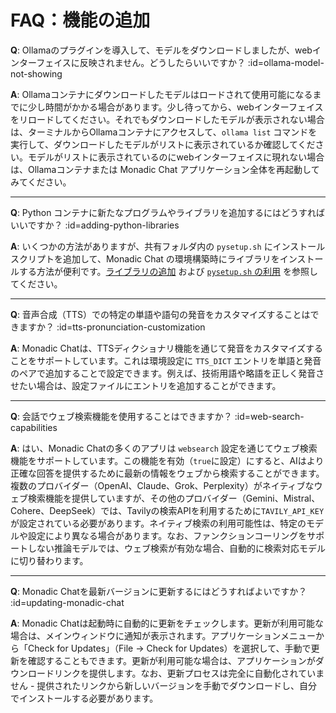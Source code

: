 # FAQ：機能の追加

**Q**: Ollamaのプラグインを導入して、モデルをダウンロードしましたが、webインターフェイスに反映されません。どうしたらいいですか？ :id=ollama-model-not-showing

**A**:  Ollamaコンテナにダウンロードしたモデルはロードされて使用可能になるまでに少し時間がかかる場合があります。少し待ってから、webインターフェイスをリロードしてください。それでもダウンロードしたモデルが表示されない場合は、ターミナルからOllamaコンテナにアクセスして、`ollama list` コマンドを実行して、ダウンロードしたモデルがリストに表示されているか確認してください。モデルがリストに表示されているのにwebインターフェイスに現れない場合は、Ollamaコンテナまたは Monadic Chat アプリケーション全体を再起動してみてください。

---

**Q**: Python コンテナに新たなプログラムやライブラリを追加するにはどうすればいいですか？ :id=adding-python-libraries

**A**: いくつかの方法がありますが、共有フォルダ内の `pysetup.sh` にインストールスクリプトを追加して、Monadic Chat の環境構築時にライブラリをインストールする方法が便利です。[ライブラリの追加](../docker-integration/python-container.md#ライブラリの追加) および [`pysetup.sh` の利用](../docker-integration/python-container.md#pysetupsh-の利用) を参照してください。

---

**Q**: 音声合成（TTS）での特定の単語や語句の発音をカスタマイズすることはできますか？ :id=tts-pronunciation-customization

**A**: Monadic Chatは、TTSディクショナリ機能を通じて発音をカスタマイズすることをサポートしています。これは環境設定に `TTS_DICT` エントリを単語と発音のペアで追加することで設定できます。例えば、技術用語や略語を正しく発音させたい場合は、設定ファイルにエントリを追加することができます。

---

**Q**: 会話でウェブ検索機能を使用することはできますか？ :id=web-search-capabilities

**A**: はい、Monadic Chatの多くのアプリは `websearch` 設定を通じてウェブ検索機能をサポートしています。この機能を有効（`true`に設定）にすると、AIはより正確な回答を提供するために最新の情報をウェブから検索することができます。複数のプロバイダー（OpenAI、Claude、Grok、Perplexity）がネイティブなウェブ検索機能を提供していますが、その他のプロバイダー（Gemini、Mistral、Cohere、DeepSeek）では、Tavilyの検索APIを利用するために`TAVILY_API_KEY`が設定されている必要があります。ネイティブ検索の利用可能性は、特定のモデルや設定により異なる場合があります。なお、ファンクションコーリングをサポートしない推論モデルでは、ウェブ検索が有効な場合、自動的に検索対応モデルに切り替わります。

---

**Q**: Monadic Chatを最新バージョンに更新するにはどうすればよいですか？ :id=updating-monadic-chat

**A**: Monadic Chatは起動時に自動的に更新をチェックします。更新が利用可能な場合は、メインウィンドウに通知が表示されます。アプリケーションメニューから「Check for Updates」（File → Check for Updates）を選択して、手動で更新を確認することもできます。更新が利用可能な場合は、アプリケーションがダウンロードリンクを提供します。なお、更新プロセスは完全に自動化されていません - 提供されたリンクから新しいバージョンを手動でダウンロードし、自分でインストールする必要があります。